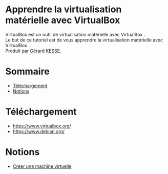 # Apprendre la virtualisation matérielle avec VirtualBox  

VirtualBox est un outil de virtualisation matérielle avec VirtualBox .  
Le but de ce tutoriel est de vous apprendre la virtualisation matérielle avec VirtualBox .  
Produit par 
[Gérard KESSE](https://github.com/gkesse/ "https://github.com/gkesse").

# Sommaire
* [Téléchargement](#téléchargement "Téléchargement") 
* [Notions](#notions "Notions") 

# Téléchargement
* https://www.virtualbox.org/
* https://www.debian.org/

# Notions
* [Créer une machine virtuelle](Notion/Machine_Virtuelle_Creer "Créer une machine virtuelle") 

